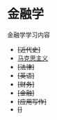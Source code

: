 # 金融学
金融学学习内容
+ ~~[近代史]~~
+ [马克思主义]
+ ~~[法律]~~
+ ~~[英语]~~
+ ~~[财务]~~
+ ~~[金融]~~
+ ~~[应用写作]~~
+ ~~[]~~

[马克思主义]:https://github.com/Memorykill/money/tree/main/%E9%A9%AC%E5%85%8B%E6%80%9D%E4%B8%BB%E4%B9%89 "马克思主义"
